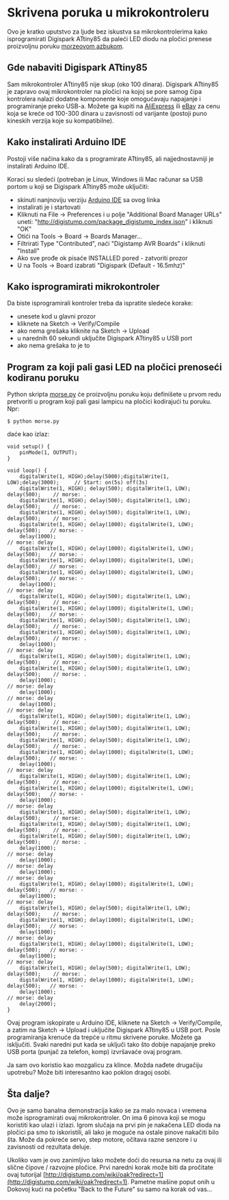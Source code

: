 # Skrivena poruka u mikrokontroleru

Ovo je kratko uputstvo za ljude bez iskustva sa mikrokontrolerima kako isprogramirati Digispark ATtiny85 da
paleći LED diodu na pločici prenese proizvoljnu poruku [morzeovom azbukom](https://sr.wikipedia.org/wiki/%D0%9C%D0%BE%D1%80%D0%B7%D0%B5%D0%BE%D0%B2%D0%B0_%D0%B0%D0%B7%D0%B1%D1%83%D0%BA%D0%B0).

## Gde nabaviti Digispark ATtiny85

Sam mikrokontroler ATtiny85 nije skup (oko 100 dinara). Digispark ATtiny85
je zapravo ovaj mikrokontroler na pločici na kojoj se pore samog čipa
kontrolera nalazi dodatne komponente koje omogućavaju napajanje i
programiranje preko USB-a. Možete ga kupiti na [AliExpress](https://www.aliexpress.com/wholesale?SearchText=Digispark+ATtiny85) ili
[eBay](https://www.ebay.com/sch/i.html?_nkw=digispark+attiny85&_sacat=0) za cenu 
koja se kreće od 100-300 dinara u zavisnosti od varijante (postoji puno
kineskih verzija koje su kompatibilne).

## Kako instalirati Arduino IDE

Postoji više načina kako da s programirate ATtiny85, ali najjednostavniji je
instalirati Arduino IDE.

Koraci su sledeći (potreban je Linux, Windows ili Mac računar sa USB portom
u koji se Digispark ATtiny85 može uključiti:

* skinuti nanjnoviju verziju [Arduino IDE](https://www.arduino.cc/en/Main/Software) sa ovog linka
* instalirati je i startovati
* Kliknuti na File -> Preferences i u polje "Additional Board Manager URLs"
uneti: "http://digistump.com/package_digistump_index.json" i kliknuti "OK"
* Otići na Tools -> Board -> Boards Manager...
* Filtrirati Type "Contributed", naći "Digistamp AVR Boards" i kliknuti "Install"
* Ako sve prođe ok pisaće INSTALLED pored - zatvoriti prozor
* U na Tools -> Board izabrati "Digispark (Default - 16.5mhz)"

## Kako isprogramirati mikrokontroler

Da biste isprogramirali kontroler treba da ispratite sledeće korake:
* unesete kod u glavni prozor
* kliknete na Sketch -> Verify/Compile
* ako nema grešaka kliknite na Sketch -> Upload
* u narednih 60 sekundi uključite Digispark ATtiny85 u USB port
* ako nema grešaka to je to

## Program za koji pali gasi LED na pločici prenoseći kodiranu poruku

Python skripta [morse.py](morse.py) će proizvoljnu poruku koju definišete u
prvom redu pretvoriti u program koji pali gasi lampicu na pločici kodirajući
tu poruku. Npr:

```
$ python morse.py
```
daće kao izlaz:
```
void setup() {                
    pinMode(1, OUTPUT);
}

void loop() {
    digitalWrite(1, HIGH);delay(5000);digitalWrite(1, LOW);delay(3000);     // Start: on(5s) off(3s)
    digitalWrite(1, HIGH); delay(500); digitalWrite(1, LOW); delay(500);    // morse: .
    digitalWrite(1, HIGH); delay(500); digitalWrite(1, LOW); delay(500);    // morse: .
    digitalWrite(1, HIGH); delay(500); digitalWrite(1, LOW); delay(500);    // morse: .
    digitalWrite(1, HIGH); delay(1000); digitalWrite(1, LOW); delay(500);   // morse: -
    delay(1000);                                                            // morse: delay
    digitalWrite(1, HIGH); delay(1000); digitalWrite(1, LOW); delay(500);   // morse: -
    digitalWrite(1, HIGH); delay(1000); digitalWrite(1, LOW); delay(500);   // morse: -
    digitalWrite(1, HIGH); delay(1000); digitalWrite(1, LOW); delay(500);   // morse: -
    delay(1000);                                                            // morse: delay
    digitalWrite(1, HIGH); delay(500); digitalWrite(1, LOW); delay(500);    // morse: .
    digitalWrite(1, HIGH); delay(1000); digitalWrite(1, LOW); delay(500);   // morse: -
    digitalWrite(1, HIGH); delay(500); digitalWrite(1, LOW); delay(500);    // morse: .
    digitalWrite(1, HIGH); delay(500); digitalWrite(1, LOW); delay(500);    // morse: .
    delay(1000);                                                            // morse: delay
    digitalWrite(1, HIGH); delay(500); digitalWrite(1, LOW); delay(500);    // morse: .
    digitalWrite(1, HIGH); delay(500); digitalWrite(1, LOW); delay(500);    // morse: .
    delay(1000);                                                            // morse: delay
    delay(1000);                                                            // morse: delay
    delay(1000);                                                            // morse: delay
    digitalWrite(1, HIGH); delay(500); digitalWrite(1, LOW); delay(500);    // morse: .
    digitalWrite(1, HIGH); delay(500); digitalWrite(1, LOW); delay(500);    // morse: .
    digitalWrite(1, HIGH); delay(500); digitalWrite(1, LOW); delay(500);    // morse: .
    digitalWrite(1, HIGH); delay(1000); digitalWrite(1, LOW); delay(500);   // morse: -
    delay(1000);                                                            // morse: delay
    digitalWrite(1, HIGH); delay(500); digitalWrite(1, LOW); delay(500);    // morse: .
    digitalWrite(1, HIGH); delay(1000); digitalWrite(1, LOW); delay(500);   // morse: -
    delay(1000);                                                            // morse: delay
    digitalWrite(1, HIGH); delay(500); digitalWrite(1, LOW); delay(500);    // morse: .
    digitalWrite(1, HIGH); delay(500); digitalWrite(1, LOW); delay(500);    // morse: .
    digitalWrite(1, HIGH); delay(500); digitalWrite(1, LOW); delay(500);    // morse: .
    delay(1000);                                                            // morse: delay
    delay(1000);                                                            // morse: delay
    delay(1000);                                                            // morse: delay
    digitalWrite(1, HIGH); delay(1000); digitalWrite(1, LOW); delay(500);   // morse: -
    delay(1000);                                                            // morse: delay
    digitalWrite(1, HIGH); delay(500); digitalWrite(1, LOW); delay(500);    // morse: .
    digitalWrite(1, HIGH); delay(1000); digitalWrite(1, LOW); delay(500);   // morse: -
    delay(1000);                                                            // morse: delay
    digitalWrite(1, HIGH); delay(1000); digitalWrite(1, LOW); delay(500);   // morse: -
    delay(1000);                                                            // morse: delay
    digitalWrite(1, HIGH); delay(500); digitalWrite(1, LOW); delay(500);    // morse: .
    digitalWrite(1, HIGH); delay(1000); digitalWrite(1, LOW); delay(500);   // morse: -
    delay(1000);                                                            // morse: delay
    delay(2000);
}
```
Ovaj program iskopirate u Arduino IDE, kliknete na Sketch -> Verify/Compile, a zatim na Sketch -> Upload i uključite Digispark ATtiny85 u USB port. Posle programiranja krenuće da trepće u ritmu skrivene poruke. Možete ga isključiti. Svaki naredni put kada se uključi tako što dobije napajanje preko USB porta (punjač za telefon, komp) izvršavaće ovaj program.

Ja sam ovo koristio kao mozgalicu za klince. Možda nađete drugačiju upotrebu? Može biti interesantno kao poklon dragoj osobi.

## Šta dalje?

Ovo je samo banalna demonstracija kako se za malo novaca i vremena može isprogramirati ovaj mikrokontroler. On ima 6 pinova koji se mogu koristiti kao ulazi i izlazi. Igrom slučaja na prvi pin je nakačena LED dioda na pločici pa smo to iskoristili, ali lako je moguće na ostale pinove nakačiti bilo šta. Može da pokreće servo, step motore, očitava razne senzore i u zavisnosti od rezultata deluje. 

Ukoliko vam je ovo zanimljivo lako možete doći do resursa na netu za ovaj ili slične čipove / razvojne pločice. Prvi naredni korak može biti da pročitate ovaj tutorijal [http://digistump.com/wiki/oak?redirect=1](http://digistump.com/wiki/oak?redirect=1). Pametne mašine poput onih u Dokovoj kući na početku "Back to the Future" su samo na korak od vas...




 
